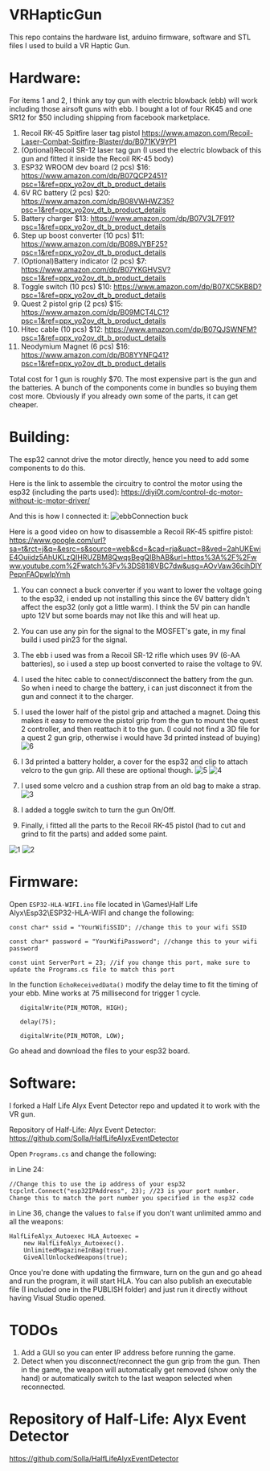 # VRHapticGun

This repo contains the hardware list, arduino firmware, software and STL files I used to build a VR Haptic Gun.

# Hardware:
For items 1 and 2, I think any toy gun with electric blowback (ebb) will work including those airsoft guns with ebb. I bought a lot of four RK45 and one SR12 for $50 including shipping from facebook marketplace.
1. Recoil RK-45 Spitfire laser tag pistol https://www.amazon.com/Recoil-Laser-Combat-Spitfire-Blaster/dp/B071KV9YP1
2. (Optional)Recoil SR-12 laser tag gun (I used the electric blowback of this gun and fitted it inside the Recoil RK-45 body)
3. ESP32 WROOM dev board (2 pcs) $16: https://www.amazon.com/dp/B07QCP2451?psc=1&ref=ppx_yo2ov_dt_b_product_details
4. 6V RC battery (2 pcs) $20: https://www.amazon.com/dp/B08VWHWZ35?psc=1&ref=ppx_yo2ov_dt_b_product_details
5. Battery charger $13: https://www.amazon.com/dp/B07V3L7F91?psc=1&ref=ppx_yo2ov_dt_b_product_details
6. Step up boost converter (10 pcs) $11: https://www.amazon.com/dp/B089JYBF25?psc=1&ref=ppx_yo2ov_dt_b_product_details
7. (Optional)Battery indicator (2 pcs) $7: https://www.amazon.com/dp/B07YKGHVSV?psc=1&ref=ppx_yo2ov_dt_b_product_details
8. Toggle switch (10 pcs) $10: https://www.amazon.com/dp/B07XC5KB8D?psc=1&ref=ppx_yo2ov_dt_b_product_details
9. Quest 2 pistol grip (2 pcs) $15: https://www.amazon.com/dp/B09MCT4LC1?psc=1&ref=ppx_yo2ov_dt_b_product_details
10. Hitec cable (10 pcs) $12: https://www.amazon.com/dp/B07QJSWNFM?psc=1&ref=ppx_yo2ov_dt_b_product_details
11. Neodymium Magnet (6 pcs) $16: https://www.amazon.com/dp/B08YYNFQ41?psc=1&ref=ppx_yo2ov_dt_b_product_details

Total cost for 1 gun is roughly $70. The most expensive part is the gun and the batteries. A bunch of the components come in bundles so buying them cost more. Obviously if you already own some of the parts, it can get cheaper.

# Building:
The esp32 cannot drive the motor directly, hence you need to add some components to do this.

Here is the link to assemble the circuitry to control the motor using the esp32 (including the parts used): https://diyi0t.com/control-dc-motor-without-ic-motor-driver/

And this is how I connected it:
![ebbConnection buck](https://user-images.githubusercontent.com/10041871/185839941-cfa3aa06-466c-4cf3-883a-3b95f5192b74.png)

Here is a good video on how to disassemble a Recoil RK-45 spitfire pistol: https://www.google.com/url?sa=t&rct=j&q=&esrc=s&source=web&cd=&cad=rja&uact=8&ved=2ahUKEwiE4Ouiidz5AhUKLzQIHRUZBM8QwqsBegQIBhAB&url=https%3A%2F%2Fwww.youtube.com%2Fwatch%3Fv%3DS81l8VBC7dw&usg=AOvVaw36cihDIYPepnFAOpwIpYmh

1. You can connect a buck converter if you want to lower the voltage going to the esp32, i ended up not installing this since the 6V battery didn't affect the esp32 (only got a little warm). I think the 5V pin can handle upto 12V but some boards may not like this and will heat up.
2. You can use any pin for the signal to the MOSFET's gate, in my final build i used pin23 for the signal.
3. The ebb i used was from a Recoil SR-12 rifle which uses 9V (6-AA batteries), so i used a step up boost converted to raise the voltage to 9V.
4. I used the hitec cable to connect/disconnect the battery from the gun. So when i need to charge the battery, i can just disconnect it from the gun and connect it to the charger.
5. I used the lower half of the pistol grip and attached a magnet. Doing this makes it easy to remove the pistol grip from the gun to mount the quest 2 controller, and then reattach it to the gun. (I could not find a 3D file for a quest 2 gun grip, otherwise i would have 3d printed instead of buying)
    ![6](https://user-images.githubusercontent.com/10041871/186064966-eae7154e-f186-4b3b-bc4d-9c9363f4dff0.png)

6. I 3d printed a battery holder, a cover for the esp32 and clip to attach velcro to the gun grip. All these are optional though.
    ![5](https://user-images.githubusercontent.com/10041871/186065066-80069735-4d23-472b-a432-5ae17775a55d.png)
    ![4](https://user-images.githubusercontent.com/10041871/186065080-e8c14e76-a184-4530-a942-ed7fc75ef555.png)

7. I used some velcro and a cushion strap from an old bag to make a strap.
    ![3](https://user-images.githubusercontent.com/10041871/186065163-1c6b8482-f6e6-4671-b518-20f89cd77017.png)

8. I added a toggle switch to turn the gun On/Off.

9. Finally, i fitted all the parts to the Recoil RK-45 pistol (had to cut and grind to fit the parts) and added some paint.

![1](https://user-images.githubusercontent.com/10041871/186065155-fa454b3d-5eb0-4384-975d-64ec3bbcf4c7.png)
![2](https://user-images.githubusercontent.com/10041871/186065159-8d996391-8d25-4ed5-839f-b0f8264caeb4.png)


# Firmware:
Open `ESP32-HLA-WIFI.ino` file located in \Games\Half Life Alyx\Esp32\ESP32-HLA-WIFI and change the following:

    const char* ssid = "YourWifiSSID"; //change this to your wifi SSID

    const char* password = "YourWifiPassword"; //change this to your wifi password

    const uint ServerPort = 23; //if you change this port, make sure to update the Programs.cs file to match this port

In the function `EchoReceivedData()` modify the delay time to fit the timing of your ebb. Mine works at 75 millisecond for trigger 1 cycle.

       digitalWrite(PIN_MOTOR, HIGH);
       
       delay(75);
       
       digitalWrite(PIN_MOTOR, LOW); 
       
Go ahead and download the files to your esp32 board.

# Software:
I forked a Half Life Alyx Event Detector repo and updated it to work with the VR gun.

Repository of Half-Life: Alyx Event Detector: https://github.com/Solla/HalfLifeAlyxEventDetector

Open `Programs.cs` and change the following:

in Line 24:

    //Change this to use the ip address of your esp32
    tcpclnt.Connect("esp32IPAddress", 23); //23 is your port number. Change this to match the port number you specified in the esp32 code

in Line 36, change the values to `false` if you don't want unlimited ammo and all the weapons:

    HalfLifeAlyx_Autoexec HLA_Autoexec =
        new HalfLifeAlyx_Autoexec().
        UnlimitedMagazineInBag(true).
        GiveAllUnlockedWeapons(true);
                
Once you're done with updating the firmware, turn on the gun and go ahead and run the program, it will start HLA. You can also publish an executable file (I included one in the PUBLISH folder) and just run it directly without having Visual Studio opened.

# TODOs

1. Add a GUI so you can enter IP address before running the game.
2. Detect when you disconnect/reconnect the gun grip from the gun. Then in the game, the weapon will automatically get removed (show only the hand) or automatically switch to the last weapon selected when reconnected.

# Repository of Half-Life: Alyx Event Detector

https://github.com/Solla/HalfLifeAlyxEventDetector
